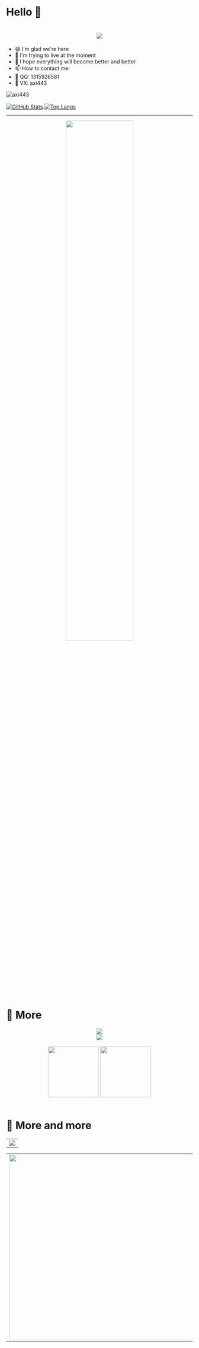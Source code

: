 # Hello 👋

<!-- 动态打字效果 -->
<h1 align="center">
   <img src="https://readme-typing-svg.herokuapp.com/?lines=console.log(%22Hello%2C%20World!%22)祝您今天愉快!&center=true&size=17">
</h1>

- 😄 I'm glad we're here
- 🔭 I'm trying to live at the moment
- 👯 I hope everything will become better and better
- 📫 How to contact me:
- 🤔 QQ: 1315926581
- 💬 VX: axi443


<p align=left> <img src=https://komarev.com/ghpvc/?username=axi443 alt=axi443 /> </p>

<a href="https://github.com/ryyyc">
  <img align="center" alt="GitHub Stats" src="https://github-readme-stats.vercel.app/api?username=axi443&show_icons=true&include_all_commits=true" />
</a>
<a href="https://github.com/ryyyc">
  <img align="center" alt="Top Langs" src="https://github-readme-stats.vercel.app/api/top-langs/?username=axi443&layout=compact" />
</a>


<br>
<hr/>
<!-- 敲代码的图片 -->
<div align="center" ><img width="60%" order-radius="100px" src="https://cdn.jsdelivr.net/gh/sun0225SUN/photos/images/202108300019556.gif"/></div>
<br>

#  🙋 More

<!-- just img -->
<div align="center"><img src="https://cdn.jsdelivr.net/gh/sun0225SUN/photos/images/202110311924844.png" /></div>

<!-- GitHub奖杯🏆 -->
<div align="center"><img  src="https://github-profile-trophy.vercel.app/?username=axi443&theme=gruvbox&row=1&column=7&no-frame=true&no-bg=true" /></div>
<br>

<!-- GitHub数据统计 -->
<div align="center">
  <img height="137px" src="https://github-readme-stats.vercel.app/api?username=axi443&hide_title=true&hide_border=true&show_icons=trueline_height=21&text_color=000&icon_color=000&bg_color=0,ea6161,ffc64d,fffc4d,52fa5a&theme=graywhite" />
  <img height="137px" src="https://github-readme-stats.vercel.app/api/top-langs/?username=axi443&hide_title=true&hide_border=true&layout=compact&langs_count=6&text_color=000&icon_color=fff&bg_color=0,52fa5a,4dfcff,c64dff&theme=graywhite" />
</div>
<br>

#  🙋 More and more

<!-- GitHub Activity Graph -->
<table align="center">
  <tr>
    <td colspan="2">
      <img src="https://activity-graph.herokuapp.com/graph?username=axi443&theme=xcode&bg_color=FF000000&hide_border=true" />
    </td>
  </tr>
</table>

<!-- Wakatime Graph-->
<table>
  <tr>
    <td>
      <img src="https://wakatime.com/share/@42d0678c-368b-448b-9a77-5d21c5b55352/d07b5f65-d3e1-4896-897c-1695c560a7dc.svg" width="500"/>
    </td>
    <td>
      <img src="https://wakatime.com/share/@42d0678c-368b-448b-9a77-5d21c5b55352/39a6f115-6058-44ce-95da-c3b2cbc9e831.svg" width="500"/>
    </td>
  </tr>
</table>
